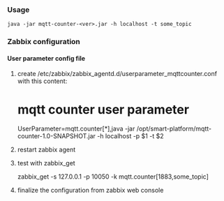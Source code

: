 ### Usage

    java -jar mqtt-counter-<ver>.jar -h localhost -t some_topic


### Zabbix configuration

#### User parameter config file

1. create /etc/zabbix/zabbix_agentd.d/userparameter_mqttcounter.conf
with this content:


    # mqtt counter user parameter
    UserParameter=mqtt.counter[*],java -jar /opt/smart-platform/mqtt-counter-1.0-SNAPSHOT.jar -h localhost -p $1 -t $2


2. restart zabbix agent


3. test with zabbix_get


    zabbix_get -s 127.0.0.1 -p 10050 -k mqtt.counter[1883,some_topic]


4. finalize the configuration from zabbix web console